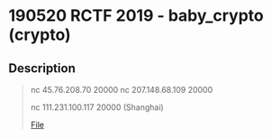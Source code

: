 190520 RCTF 2019 - baby_crypto (crypto)
===

## Description

> nc 45.76.208.70 20000 nc 207.148.68.109 20000
> 
> nc 111.231.100.117 20000 (Shanghai)
>
> [File](https://adworld.xctf.org.cn/media/uploads/task/5bea48c17e7246278b5d1a1869f984be.zip)
